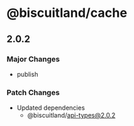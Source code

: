 # @biscuitland/cache

## 2.0.2

### Major Changes

-   publish

### Patch Changes

-   Updated dependencies
    -   @biscuitland/api-types@2.0.2
